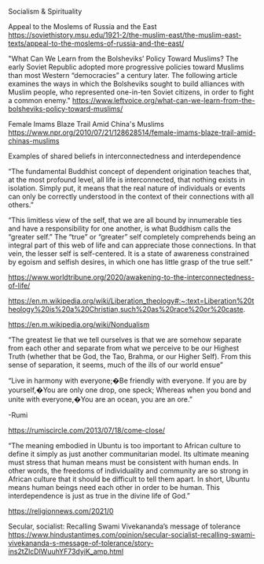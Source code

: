 Socialism & Spirituality

Appeal to the Moslems of Russia and the East
https://soviethistory.msu.edu/1921-2/the-muslim-east/the-muslim-east-texts/appeal-to-the-moslems-of-russia-and-the-east/

"What Can We Learn from the Bolsheviks’ Policy Toward Muslims?
The early Soviet Republic adopted more progressive policies toward Muslims than most Western “democracies” a century later. The following article examines the ways in which the Bolsheviks sought to build alliances with Muslim people, who represented one-in-ten Soviet citizens, in order to fight a common enemy."
https://www.leftvoice.org/what-can-we-learn-from-the-bolsheviks-policy-toward-muslims/

Female Imams Blaze Trail Amid China's Muslims
https://www.npr.org/2010/07/21/128628514/female-imams-blaze-trail-amid-chinas-muslims

Examples of shared beliefs in interconnectedness and interdependence

“The fundamental Buddhist concept of dependent origination teaches that, at the most profound level, all life is interconnected, that nothing exists in isolation. Simply put, it means that the real nature of individuals or events can only be correctly understood in the context of their connections with all others.”

“This limitless view of the self, that we are all bound by innumerable ties and have a responsibility for one another, is what Buddhism calls the “greater self.”
The “true” or “greater” self completely comprehends being an integral part of this web of life and can appreciate those connections. In that vein, the lesser self is self-centered. It is a state of awareness constrained by egoism and selfish desires, in which one has little grasp of the true self.”

https://www.worldtribune.org/2020/awakening-to-the-interconnectedness-of-life/

https://en.m.wikipedia.org/wiki/Liberation_theology#:~:text=Liberation%20theology%20is%20a%20Christian,such%20as%20race%20or%20caste.

https://en.m.wikipedia.org/wiki/Nondualism

“The greatest lie that we tell ourselves is that we are somehow separate from each other and separate from what we perceive to be our Highest Truth (whether that be God, the Tao, Brahma, or our Higher Self). From this sense of separation, it seems, much of the ills of our world ensue”

“Live in harmony with everyone;�Be friendly with everyone.
If you are by yourself,�You are only one drop, one speck;
Whereas when you bond and unite with everyone,�You are an ocean, you are an ore.”

-Rumi

https://rumiscircle.com/2013/07/18/come-close/

“The meaning embodied in Ubuntu is too important to African culture to define it simply as just another communitarian model. Its ultimate meaning must stress that human means must be consistent with human ends. In other words, the freedoms of individuality and community are so strong in African culture that it should be difficult to tell them apart. In short, Ubuntu means human beings need each other in order to be human. This interdependence is just as true in the divine life of God.”

https://religionnews.com/2021/0

Secular, socialist: Recalling Swami Vivekananda’s message of tolerance
https://www.hindustantimes.com/opinion/secular-socialist-recalling-swami-vivekananda-s-message-of-tolerance/story-ins2tZlcDlWuuhYF73dyiK_amp.html
